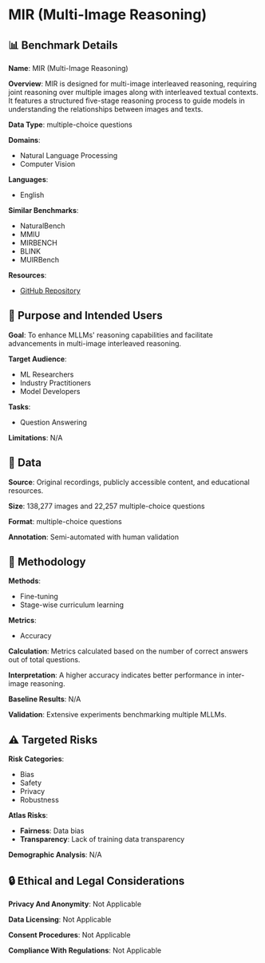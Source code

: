 # MIR (Multi-Image Reasoning)

## 📊 Benchmark Details

**Name**: MIR (Multi-Image Reasoning)

**Overview**: MIR is designed for multi-image interleaved reasoning, requiring joint reasoning over multiple images along with interleaved textual contexts. It features a structured five-stage reasoning process to guide models in understanding the relationships between images and texts.

**Data Type**: multiple-choice questions

**Domains**:
- Natural Language Processing
- Computer Vision

**Languages**:
- English

**Similar Benchmarks**:
- NaturalBench
- MMIU
- MIRBENCH
- BLINK
- MUIRBench

**Resources**:
- [GitHub Repository](https://github.com/Shelly-coder239/MIRBench)

## 🎯 Purpose and Intended Users

**Goal**: To enhance MLLMs' reasoning capabilities and facilitate advancements in multi-image interleaved reasoning.

**Target Audience**:
- ML Researchers
- Industry Practitioners
- Model Developers

**Tasks**:
- Question Answering

**Limitations**: N/A

## 💾 Data

**Source**: Original recordings, publicly accessible content, and educational resources.

**Size**: 138,277 images and 22,257 multiple-choice questions

**Format**: multiple-choice questions

**Annotation**: Semi-automated with human validation

## 🔬 Methodology

**Methods**:
- Fine-tuning
- Stage-wise curriculum learning

**Metrics**:
- Accuracy

**Calculation**: Metrics calculated based on the number of correct answers out of total questions.

**Interpretation**: A higher accuracy indicates better performance in inter-image reasoning.

**Baseline Results**: N/A

**Validation**: Extensive experiments benchmarking multiple MLLMs.

## ⚠️ Targeted Risks

**Risk Categories**:
- Bias
- Safety
- Privacy
- Robustness

**Atlas Risks**:
- **Fairness**: Data bias
- **Transparency**: Lack of training data transparency

**Demographic Analysis**: N/A

## 🔒 Ethical and Legal Considerations

**Privacy And Anonymity**: Not Applicable

**Data Licensing**: Not Applicable

**Consent Procedures**: Not Applicable

**Compliance With Regulations**: Not Applicable
